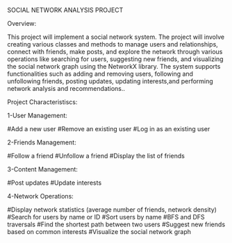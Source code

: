 SOCIAL NETWORK ANALYSIS PROJECT

Overview:

This project will implement  a social network system.
The project will involve creating various classes and methods to manage users and relationships, connect with friends, make posts, and explore the network through various operations like searching for users, suggesting new friends, and visualizing the social network graph using the NetworkX library.
The system supports functionalities such as adding and removing users, following and unfollowing friends, posting updates, updating interests,and performing network analysis and recommendations..


Project Characteristiscs:

1-User Management:

#Add a new user
#Remove an existing user
#Log in as an existing user

2-Friends Management:

#Follow a friend
#Unfollow a friend
#Display the list of friends

3-Content Management:

#Post updates
#Update interests

4-Network Operations:

#Display network statistics (average number of friends, network density)
#Search for users by name or ID
#Sort users by name
#BFS and DFS traversals
#Find the shortest path between two users
#Suggest new friends based on common interests
#Visualize the social network graph